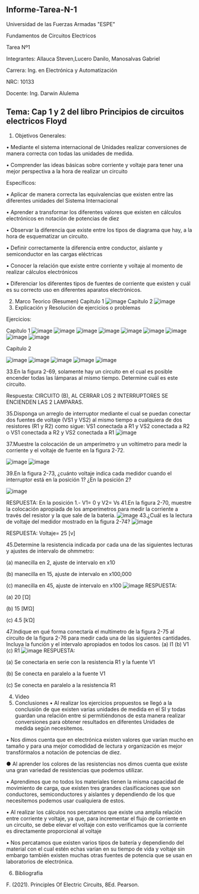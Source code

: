 Informe-Tarea-N-1
-----------------------------------------------------------------------------------------------------------------------------
 Universidad de las Fuerzas Armadas "ESPE"

Fundamentos de Circuitos Electricos

Tarea Nº1

Integrantes: Allauca Steven,Lucero Danilo, Manosalvas Gabriel

Carrera: Ing. en Electrónica y Automatización

NRC: 10133

Docente: Ing. Darwin Alulema

Tema: Cap 1 y 2 del libro Principios de circuitos electricos Floyd
-----------------------------------------------------------------------------------------------------------------------------
1. Objetivos
Generales:

• Mediante el sistema internacional de Unidades realizar conversiones de manera correcta con todas las unidades de medida.

• Comprender las ideas básicas sobre corriente y voltaje para tener una mejor perspectiva a la hora de realizar un circuito

Específicos:

• Aplicar de manera correcta las equivalencias que existen entre las diferentes unidades del Sistema Internacional

• Aprender a transformar los diferentes valores que existen en cálculos electrónicos en notación de potencias de diez

• Observar la diferencia que existe entre los tipos de diagrama que hay, a la hora de esquematizar un circuito.

• Definir correctamente la diferencia entre conductor, aislante y semiconductor en las cargas eléctricas

• Conocer la relación que existe entre corriente y voltaje al momento de realizar cálculos electrónicos

• Diferenciar los diferentes tipos de fuentes de corriente que existen y cuál es su correcto uso en diferentes aparatos electrónicos.

2. Marco Teorico (Resumen)
 Capitulo 1
 ![image](https://user-images.githubusercontent.com/94025287/141034234-b42dbf0e-8c97-4c3c-84fc-b0b4e47ff0cd.png)
Capitulo 2
![image](https://user-images.githubusercontent.com/94025287/141034280-94bf226a-3119-4e74-a1d9-9625b93e0491.png)
3. Explicación y Resolución de ejercicios o problemas

Ejercicios:

Capítulo 1
![image](https://user-images.githubusercontent.com/94025287/141318135-62f456bd-16a6-417c-8085-afa079bdec36.png)
![image](https://user-images.githubusercontent.com/94025287/141318229-521034c2-22f4-493d-8c78-a9d817ea58e1.png)
![image](https://user-images.githubusercontent.com/94025287/141318276-f9146ac1-5a9b-4729-958f-51b4c416b5b4.png)
![image](https://user-images.githubusercontent.com/94025287/141318412-d650d3a7-a546-4646-8b6f-2f95891dcf32.png)
![image](https://user-images.githubusercontent.com/94025287/141318458-be5d68ed-08de-42fb-aea0-7f44ce2a4cc7.png)
![image](https://user-images.githubusercontent.com/94025287/141318536-961d64c4-1ca0-461d-bc66-f487badd596f.png)
![image](https://user-images.githubusercontent.com/94025287/141318937-bd824af6-bb06-44e1-8bfe-7cc0f293a5dc.png)
![image](https://user-images.githubusercontent.com/94025287/141318990-f253cccb-d185-49cb-8949-ba1505924f5e.png)
![image](https://user-images.githubusercontent.com/94025287/141319153-7a01d7ff-2383-4622-9232-5a7b3c2cf62c.png)

Capítulo 2

![image](https://user-images.githubusercontent.com/94025287/141319376-420b51fa-79e9-4c4e-a0b4-30120f262707.png)
![image](https://user-images.githubusercontent.com/94025287/141319450-549c9816-d70f-41d4-9d19-374823a54174.png)
![image](https://user-images.githubusercontent.com/94025287/141319505-69562a73-d6b0-4dff-9c4c-16434bcd07a1.png)
![image](https://user-images.githubusercontent.com/94025287/141319740-b9bdab6d-6e1a-400e-a58f-7e38a9ed08cc.png)
![image](https://user-images.githubusercontent.com/94025287/141320048-dbd6bbe5-da51-4260-951b-c644d3919dfb.png)

33.En la figura 2-69, solamente hay un circuito en el cual es posible encender todas las lámparas al mismo tiempo. Determine cuál es este circuito.

Respuesta: CIRCUITO (B), AL CERRAR LOS 2 INTERRUPTORES SE ENCIENDEN LAS 2 LAMPARAS.

35.Disponga un arreglo de interruptor mediante el cual se puedan conectar dos fuentes de voltaje (VS1 y VS2) al mismo tiempo a cualquiera de dos resistores (R1 y R2) como sigue: VS1 conectada a R1 y VS2 conectada a R2 o VS1 conectada a R2 y VS2 conectada a R1
![image](https://user-images.githubusercontent.com/94025287/141322664-cac69e85-79ea-4e7d-b72d-e4e72deeadec.png)

37.Muestre la colocación de un amperímetro y un voltímetro para medir la corriente y el voltaje de fuente en la figura 2-72.

![image](https://user-images.githubusercontent.com/94025287/141322728-e31f831a-3de4-422d-9cdc-6d2405921cc6.png)
![image](https://user-images.githubusercontent.com/94025287/141322751-d1a806b8-8758-4f60-bb9b-68f0a9fb9ae7.png)

39.En la figura 2-73, ¿cuánto voltaje indica cada medidor cuando el interruptor está en la posición 1? ¿En la posición 2?

![image](https://user-images.githubusercontent.com/94025287/141322835-d1503249-28c5-42a6-89ce-da4c493e567e.png)

RESPUESTA: En la posición 1.- V1= 0 y V2= Vs
41.En la figura 2-70, muestre la colocación apropiada de los amperímetros para medir la corriente a través del resistor y la que sale de la batería.
![image](https://user-images.githubusercontent.com/94025287/141322932-682b8500-f68c-4b92-b202-984d50fd12ee.png)
43.¿Cuál es la lectura de voltaje del medidor mostrado en la figura 2-74?
![image](https://user-images.githubusercontent.com/94025287/141322962-ba0d1e58-5435-473e-8eff-75901c5dcaf6.png)

RESPUESTA: Voltaje= 25 [v]

45.Determine la resistencia indicada por cada una de las siguientes lecturas y ajustes de intervalo de ohmmetro:

(a) manecilla en 2, ajuste de intervalo en x10

(b) manecilla en 15, ajuste de intervalo en x100,000

(c) manecilla en 45, ajuste de intervalo en x100
![image](https://user-images.githubusercontent.com/94025287/141323003-7931a23f-9832-4bb1-bec3-63829c5eea85.png)
RESPUESTA:

(a) 20 [Ώ]

(b) 15 [MΏ]

(c) 4.5 [kΏ]

47.Indique en qué forma conectaría el multímetro de la figura 2-75 al circuito de la figura 2-76 para medir cada una de las siguientes cantidades. Incluya la función y el intervalo apropiados en todos los casos. (a) I1 (b) V1 (c) R1
![image](https://user-images.githubusercontent.com/94025287/141323048-b5ef5c45-68bf-4cc6-bcc4-9f4845ab4382.png)
RESPUESTA:

(a) Se conectaria en serie con la resistencia R1 y la fuente V1

(b) Se conecta en paralelo a la fuente V1

(c) Se conecta en paralelo a la resistencia R1



4. Video
5. Conclusiones
• Al realizar los ejercicios propuestos se llegó a la conclusión de que existen varias unidades de medida en el SI y todas guardan una relación entre si permitiéndonos de esta manera realizar conversiones para obtener resultados en diferentes Unidades de medida según necesitemos.

• Nos dimos cuenta que en electrónica existen valores que varían mucho en tamaño y para una mejor comodidad de lectura y organización es mejor transfórmalos a notación de potencias de diez.

● Al aprender los colores de las resistencias nos dimos cuenta que existe una gran variedad de resistencias que podemos utilizar.

• Aprendimos que no todos los materiales tienen la misma capacidad de movimiento de carga, que existen tres grandes clasificaciones que son conductores, semiconductores y aislantes y dependiendo de los que necesitemos podemos usar cualquiera de estos.

• Al realizar los cálculos nos percatamos que existe una amplia relación entre corriente y voltaje, ya que, para incrementar el flujo de corriente en un circuito, se debe elevar el voltaje con esto verificamos que la corriente es directamente proporcional al voltaje

• Nos percatamos que existen varios tipos de batería y dependiendo del material con el cual estén echas varían en su tiempo de vida y voltaje sin embargo también existen muchas otras fuentes de potencia que se usan en laboratorios de electrónica.

6. Bibliografia

F. (2021). Principles Of Electric Circuits, 8Ed. Pearson.

